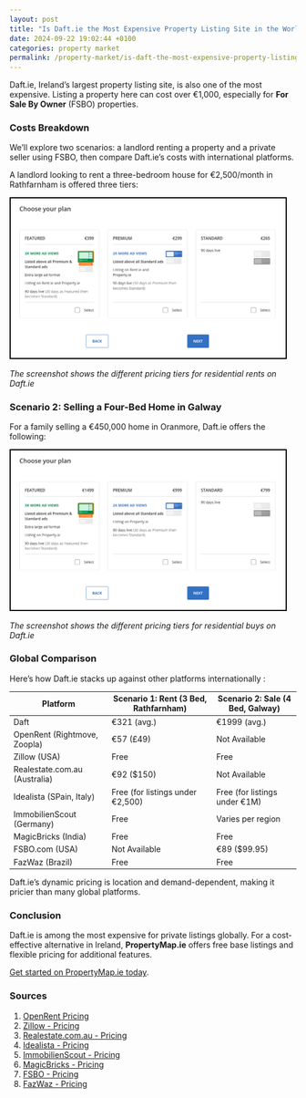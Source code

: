 ```yaml
---
layout: post  
title: "Is Daft.ie the Most Expensive Property Listing Site in the World?"  
date: 2024-09-22 19:02:44 +0100  
categories: property market  
permalink: /property-market/is-daft-the-most-expensive-property-listing-portal
---
```


Daft.ie, Ireland’s largest property listing site, is also one of the most expensive. Listing a property here can cost over €1,000, especially for **For Sale By Owner** (FSBO) properties.

### Costs Breakdown

We’ll explore two scenarios: a landlord renting a property and a private seller using FSBO, then compare Daft.ie’s costs with international platforms.

A landlord looking to rent a three-bedroom house for €2,500/month in Rathfarnham is offered three tiers:

<img src="/assets/content/daft-rental-screenshot.png" alt="Daft.ie Rental Pricing Options" style="border: 2px solid #000; padding: 2px; max-width: 95%;">

_The screenshot shows the different pricing tiers for residential rents on Daft.ie_

### Scenario 2: Selling a Four-Bed Home in Galway

For a family selling a €450,000 home in Oranmore, Daft.ie offers the following:

<img src="/assets/content/daft-buy-screenshot.png" alt="Daft.ie Buy Pricing Options" style="border: 2px solid #000; padding: 2px; max-width: 95%;">

_The screenshot shows the different pricing tiers for residential buys on Daft.ie_

### Global Comparison

Here’s how Daft.ie stacks up against other platforms internationally :

| Platform         | Scenario 1: Rent (3 Bed, Rathfarnham) | Scenario 2: Sale (4 Bed, Galway) |
|------------------|---------------------------------------|----------------------------------|
| Daft             | €321 (avg.)                           | €1999 (avg.)                     |
| OpenRent (Rightmove, Zoopla) | €57 (£49)                 | Not Available                    |
| Zillow (USA)           | Free                                  | Free                             |
| Realestate.com.au (Australia) | €92 ($150)                            | Not Available                    |
| Idealista (SPain, Italy)       | Free (for listings under €2,500)      | Free (for listings under €1M)    |
| ImmobilienScout (Germany)  | Free                                  | Varies per region                |
| MagicBricks (India)    | Free                                  | Free                             |
| FSBO.com (USA)        | Not Available                         | €89 ($99.95)                     |
| FazWaz (Brazil)           | Free                                  | Free                             |

Daft.ie’s dynamic pricing is location and demand-dependent, making it pricier than many global platforms.

### Conclusion

Daft.ie is among the most expensive for private listings globally. For a cost-effective alternative in Ireland, **PropertyMap.ie** offers free base listings and flexible pricing for additional features.

[Get started on PropertyMap.ie today](https://propertymap.ie).

### Sources

1. [OpenRent Pricing](https://www.openrent.co.uk/landlords-advertise-property-for-rent-on-rightmove-and-zoopla)
2. [Zillow - Pricing](https://www.zillow.com/for-sale-by-owner/)
3. [Realestate.com.au - Pricing](https://help.realestate.com.au/hc/en-us/articles/115002332523-Advertise-with-us#h_01FFM0A2H5BRR2945JR2J3WBQ6)
4. [Idealista - Pricing](https://www.idealista.com/ayuda/articulos/pricing-and-payment-policy-for-privates/?lang=en)
5. [ImmobilienScout - Pricing](https://www.immobilienscout24.de/wissen/vermieten/anzeige-aufgeben.html)
6. [MagicBricks - Pricing](https://post.magicbricks.com/)
7. [FSBO - Pricing](https://www.99.co)
8. [FazWaz - Pricing](https://www.fazwaz.com.br/en/list-with-us)
